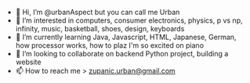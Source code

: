 - 👋 Hi, I’m @urbanAspect but you can call me Urban
- 👀 I’m interested in computers, consumer electronics, physics, p vs np, infinity, music, basketball, shoes, design, keyboards 
- 🌱 I’m currently learning Java, Javascript, HTML, Japanese, German, how processor works, how to plaz I'm so excited on piano
- 💞️ I’m looking to collaborate on backend Python project, building a website
- 📫 How to reach me > zupanic.urban@gmail.com

<!---
urbanAspect/urbanAspect is a ✨ special ✨ repository because its `README.md` (this file) appears on your GitHub profile.
You can click the Preview link to take a look at your changes.
--->
